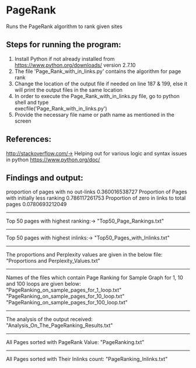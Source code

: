 # PageRank
Runs the PageRank algorithm to rank given sites

Steps for running the program:
---------------------------------------------------------------------------------------------------------------------------
1. Install Python if not already installed from https://www.python.org/downloads/  version 2.7.10
2. The file 'Page_Rank_with_in_links.py' contains the algorithm for page rank
3. Change the location of the output file if needed on line 187 & 199, else it will print the output files in the same location
4. In order to execute the Page_Rank_with_in_links.py file, go to python shell and type  
	execfile('Page_Rank_with_in_links.py')
5. Provide the necessary file name or path name as mentioned in the screen


References:
----------------------------------------------------------------------------------------------------------------------------
http://stackoverflow.com/-> Helping out for various logic and syntax issues in python
https://www.python.org/doc/


Findings and output:
----------------------------------------------------------------------------------------------------------------------------
proportion of pages with no out-links 0.360016538727
Proportion of Pages with initially less ranking 0.786117261753
Proportion of zero in links to total pages 0.0780693212049

******************************************************************************************************
Top 50 pages with highest ranking:->
"Top50_Page_Rankings.txt"

******************************************************************************************************
Top 50 pages with highest inlinks:->
"Top50_Pages_with_Inlinks.txt"

******************************************************************************************************
The proportions and Perplexity values are given in the below file:
"Proportions and Perplexity_Values.txt"

******************************************************************************************************
Names of the files which contain Page Ranking for Sample Graph for 1, 10 and 100 loops are given below:
"PageRanking_on_sample_pages_for_1_loop.txt"
"PageRanking_on_sample_pages_for_10_loop.txt"
"PageRanking_on_sample_pages_for_100_loop.txt"

******************************************************************************************************
The analysis of the output received:
"Analysis_On_The_PageRanking_Results.txt" 

******************************************************************************************************
All Pages sorted with PageRank Value:
"PageRanking.txt"

******************************************************************************************************
All Pages sorted with Their Inlinks count:
"PageRanking_Inlinks.txt"
